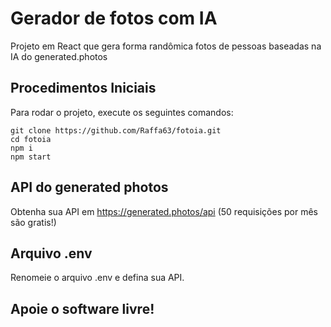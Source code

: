 # Gerador de fotos com IA

Projeto em React que gera forma randômica fotos de pessoas baseadas na IA do generated.photos

## Procedimentos Iniciais

Para rodar o projeto, execute os seguintes comandos:

```
git clone https://github.com/Raffa63/fotoia.git
cd fotoia
npm i
npm start

```

## API do generated photos

Obtenha sua API em https://generated.photos/api (50 requisições por mês são gratis!)

## Arquivo .env
Renomeie o arquivo .env e defina sua API.

## Apoie o software livre!